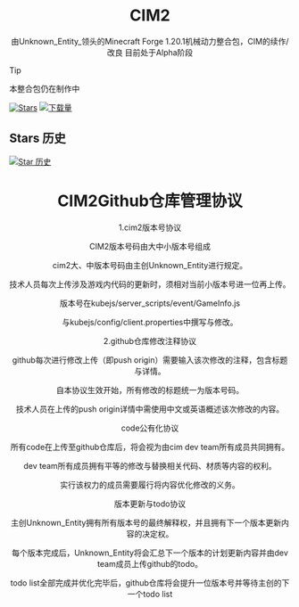 <!--markdownlint-disable MD001 MD033 MD041 MD051-->

<div align="center">

# CIM2
由Unknown_Entity_领头的Minecraft Forge 1.20.1机械动力整合包，CIM的续作/改良 目前处于Alpha阶段

</div>

> [!TIP]
>
> 本整合包仍在制作中




[![Stars](https://img.shields.io/github/stars/VechniMetel/CodeNameCIM2?label=Stars)](https://github.com/VechniMetel/CodeNameCIM2)
[![下载量](https://img.shields.io/github/downloads/VechniMetel/CodeNameCIM2/total?style=social&label=下载量&logo=github)](https://github.comVechniMetel/CodeNameCIM2/releases/latest)


## Stars 历史

[![Star 历史](https://starchart.cc/VechniMetel/CodeNameCIM2.svg?variant=adaptive)](https://starchart.cc/VechniMetel/CodeNameCIM2)

<div align="center">

# CIM2Github仓库管理协议

<div aligh="left">

1.cim2版本号协议

CIM2版本号码由大中小版本号组成

cim2大、中版本号码由主创Unknown_Entity进行规定。

技术人员每次上传涉及游戏内代码的更新时，须相对当前小版本号进一位再上传。

版本号在kubejs/server_scripts/event/GameInfo.js

与kubejs/config/client.properties中撰写与修改。

2.github仓库修改注释协议

github每次进行修改上传（即push origin）需要输入该次修改的注释，包含标题与详情。

自本协议生效开始，所有修改的标题统一为版本号码。

技术人员在上传的push origin详情中需使用中文或英语概述该次修改的内容。

code公有化协议

所有code在上传至github仓库后，将会视为由cim dev team所有成员共同拥有。

dev team所有成员拥有平等的修改与替换相关代码、材质等内容的权利。

实行该权力的成员需要履行将内容优化修改的义务。

版本更新与todo协议

主创Unknown_Entity拥有所有版本号的最终解释权，并且拥有下一个版本更新内容的决定权。

每个版本完成后，Unknown_Entity将会汇总下一个版本的计划更新内容并由dev team成员上传github的todo。

todo list全部完成并优化完毕后，github仓库将会提升一位版本号并等待主创的下一个todo list

</div>
